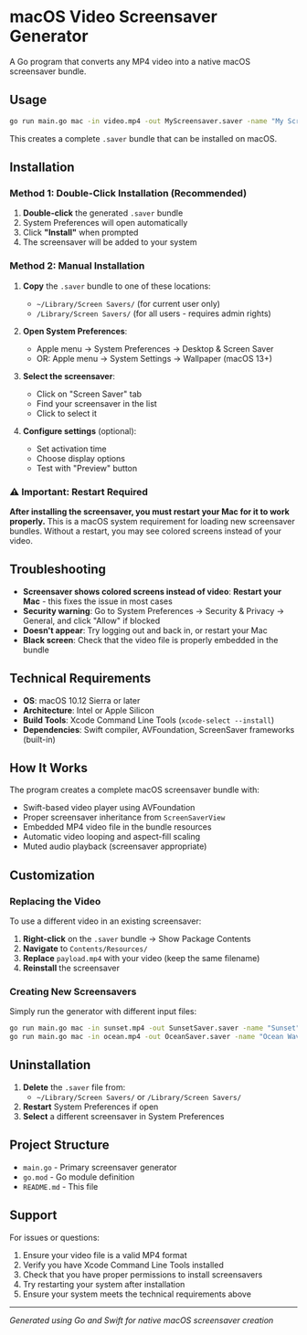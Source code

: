 # macOS Video Screensaver Generator

A Go program that converts any MP4 video into a native macOS screensaver bundle.

## Usage

```bash
go run main.go mac -in video.mp4 -out MyScreensaver.saver -name "My Screensaver"
```

This creates a complete `.saver` bundle that can be installed on macOS.

## Installation

### Method 1: Double-Click Installation (Recommended)
1. **Double-click** the generated `.saver` bundle
2. System Preferences will open automatically
3. Click **"Install"** when prompted
4. The screensaver will be added to your system

### Method 2: Manual Installation
1. **Copy** the `.saver` bundle to one of these locations:
   - `~/Library/Screen Savers/` (for current user only)
   - `/Library/Screen Savers/` (for all users - requires admin rights)

2. **Open System Preferences**:
   - Apple menu → System Preferences → Desktop & Screen Saver
   - OR: Apple menu → System Settings → Wallpaper (macOS 13+)

3. **Select the screensaver**:
   - Click on "Screen Saver" tab
   - Find your screensaver in the list
   - Click to select it

4. **Configure settings** (optional):
   - Set activation time
   - Choose display options
   - Test with "Preview" button

### ⚠️ Important: Restart Required
**After installing the screensaver, you must restart your Mac for it to work properly.** This is a macOS system requirement for loading new screensaver bundles. Without a restart, you may see colored screens instead of your video.

## Troubleshooting

- **Screensaver shows colored screens instead of video**: **Restart your Mac** - this fixes the issue in most cases
- **Security warning**: Go to System Preferences → Security & Privacy → General, and click "Allow" if blocked
- **Doesn't appear**: Try logging out and back in, or restart your Mac
- **Black screen**: Check that the video file is properly embedded in the bundle

## Technical Requirements

- **OS**: macOS 10.12 Sierra or later
- **Architecture**: Intel or Apple Silicon
- **Build Tools**: Xcode Command Line Tools (`xcode-select --install`)
- **Dependencies**: Swift compiler, AVFoundation, ScreenSaver frameworks (built-in)

## How It Works

The program creates a complete macOS screensaver bundle with:
- Swift-based video player using AVFoundation
- Proper screensaver inheritance from `ScreenSaverView`
- Embedded MP4 video file in the bundle resources
- Automatic video looping and aspect-fill scaling
- Muted audio playback (screensaver appropriate)

## Customization

### Replacing the Video
To use a different video in an existing screensaver:

1. **Right-click** on the `.saver` bundle → Show Package Contents
2. **Navigate** to `Contents/Resources/`
3. **Replace** `payload.mp4` with your video (keep the same filename)
4. **Reinstall** the screensaver

### Creating New Screensavers
Simply run the generator with different input files:

```bash
go run main.go mac -in sunset.mp4 -out SunsetSaver.saver -name "Sunset"
go run main.go mac -in ocean.mp4 -out OceanSaver.saver -name "Ocean Waves"
```

## Uninstallation

1. **Delete** the `.saver` file from:
   - `~/Library/Screen Savers/` or `/Library/Screen Savers/`
2. **Restart** System Preferences if open
3. **Select** a different screensaver in System Preferences

## Project Structure

- `main.go` - Primary screensaver generator
- `go.mod` - Go module definition
- `README.md` - This file

## Support

For issues or questions:
1. Ensure your video file is a valid MP4 format
2. Verify you have Xcode Command Line Tools installed
3. Check that you have proper permissions to install screensavers  
4. Try restarting your system after installation
5. Ensure your system meets the technical requirements above

---

*Generated using Go and Swift for native macOS screensaver creation*